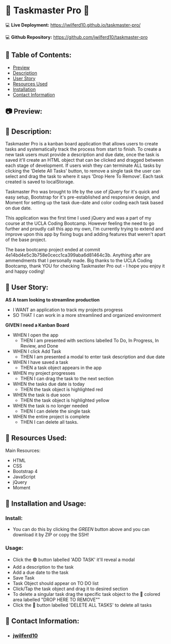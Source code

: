 # 📅 Taskmaster Pro 📅

:computer: **Live Deployment:** https://jwilferd10.github.io/taskmaster-pro/

:computer: **Github Repository:** https://github.com/jwilferd10/taskmaster-pro

## :open_file_folder: Table of Contents:
  - [Preview](#camera-preview)
  - [Description](#wave-description)
  - [User Story](#book-user-story)
  - [Resources Used](#floppy_disk-resources-used)
  - [Installation](#minidisc-installation-and-usage)
  - [Contact Information](#e-mail-contact-information)

## :camera: Preview:


## :wave: Description: 
<p> 
Taskmaster Pro is a kanban board application that allows users to create tasks and systematically track the process from start to finish. To create a new task users must provide a description and due date, once the task is saved it'll create an HTML object that can be clicked and dragged between each stage of development. If users wish they can terminate ALL tasks by clicking the 'Delete All Tasks' button, to remove a single task the user can select and drag the task to where it says 'Drop Here To Remove'. Each task created is saved to localStorage.

Taskmaster Pro was brought to life by the use of jQuery for it's quick and easy setup, Bootstrap for it's pre-established and responsive design, and Moment for setting up the task due-date and color coding each task based on due date. 

This application was the first time I used jQuery and was a part of my course at the UCLA Coding Bootcamp. However feeling the need to go further and proudly call this app my own, I'm currently trying to extend and improve upon this app by fixing bugs and adding features that weren't apart of the base project. 

The base bootcamp project ended at commit 4e14bd4e5c3b758e0cecc1ca399aba6d81464c3b. Anything after are ammendments that I personally made. Big thanks to the UCLA Coding Bootcamp, thank YOU for checking Taskmaster Pro out - I hope you enjoy it and happy coding! 

</p>
  
## :book: User Story:
**AS A team looking to streamline production**
- I WANT an application to track my projects progress
- SO THAT I can work in a more streamlined and organized environment

**GIVEN I need a Kanban Board**
- WHEN I open the app
	- THEN I am presented with sections labelled To Do, In Progress, In Review, and Done
- WHEN I click Add Task
	- THEN I am presented a modal to enter task description and due date
- WHEN I have saved a task
	- THEN a task object appears in the app
- WHEN my project progresses 
	- THEN I can drag the task to the next section
- WHEN the tasks due date is today
	- THEN the task object is highlighted red
- WHEN the task is due soon 
	- THEN the task object is highlighted yellow
- WHEN the task is no longer needed
	- THEN I can delete the single task
- WHEN the entire project is complete
	- THEN I can delete all tasks.

## :floppy_disk: Resources Used:
Main Resources:
- HTML
- CSS
- Bootstrap 4
- JavaScript
- jQuery
- Moment

## :minidisc: Installation and Usage:
### Install:
- You can do this by clicking the *GREEN* button above and you can download it by ZIP or copy the SSH!
### Usage:
- Click the 🟢 button labelled 'ADD TASK' it'll reveal a modal
- Add a description to the task
- Add a due date to the task
- Save Task
- Task Object should appear on TO DO list
- Click/Tap the task object and drag it to desired section
- To delete a singular task drag the specific task object to the 🔴 colored area labelled "DROP HERE TO REMOVE""
- Click the 🔴 button labelled 'DELETE ALL TASKS' to delete all tasks

## :e-mail: Contact Information:
- ### [jwilferd10](https://github.com/jwilferd10)
